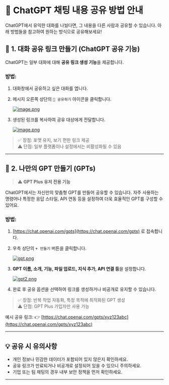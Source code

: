 # 💬 ChatGPT 채팅 내용 공유 방법 안내

ChatGPT에서 유익한 대화를 나눴다면, 그 내용을 다른 사람과 공유할 수 있습니다. 아래 방법들을 참고하여 원하는 방식으로 공유해보세요!

## 🔗 1. 대화 공유 링크 만들기 (ChatGPT 공유 기능)

ChatGPT는 일부 대화에 대해 **공유 링크 생성 기능**을 제공합니다.

### 방법:
1. 대화창에서 공유하고 싶은 대화를 엽니다.
2. 메시지 오른쪽 상단의 `🔗 공유하기` 아이콘을 클릭합니다.
   
    [![image.png](https://i.postimg.cc/V6Bj5wQc/image.png)](https://postimg.cc/hzvJ3HtC)

3. 생성된 링크를 복사하여 공유 대상에게 전달합니다.
   
    [![image.png](https://i.postimg.cc/6Qx2ZPh6/image.png)](https://postimg.cc/CRJxTmt9)

> ✅ 장점: 포맷 유지, 보기 편한 링크 제공  
> ⚠️ 단점: 일부 플랫폼이나 설정에서는 비활성화될 수 있음

---

## 🤖 2. 나만의 GPT 만들기 (GPTs)

> ⚠️ **GPT Plus 유저 전용 기능**

ChatGPT에서는 자신만의 맞춤형 GPT를 만들어 공유할 수 있습니다. 자주 사용하는 명령어나 특정한 응답 스타일, API 연동 등을 설정하여 더욱 효율적인 GPT를 구성할 수 있어요.

### 방법:

1. [https://chat.openai.com/gpts](https://chat.openai.com/gpts) 로 접속합니다.
2. 우측 상단의 `+ 만들기` 버튼을 클릭합니다.
  
    [![gpt.png](https://i.postimg.cc/CLVxm8qJ/gpt.png)](https://postimg.cc/kDfC5Bwt)
3. **GPT 이름, 소개, 기능, 파일 업로드, 지식 추가, API 연결 등**을 설정합니다.

    [![gpt2.png](https://i.postimg.cc/v87s8N4L/gpt2.png)](https://postimg.cc/dD0X4nmL)
4. 완료 후 공유 옵션을 선택하여 링크를 생성하거나 비공개로 유지할 수 있습니다.

> ✅ 장점: 반복 작업 자동화, 특정 목적에 최적화된 GPT 생성<br>
> ⚠️ 단점: GPT Plus 가입자만 사용 가능

예시 공유 링크:
👉 [https://chat.openai.com/gpts/xyz123abc](https://chat.openai.com/gpts/xyz123abc)


---


## 💡 공유 시 유의사항

- 개인 정보나 민감한 데이터가 포함되어 있지 않은지 확인하세요.
- 공유 링크가 만료되거나 비공개로 설정되어 있을 수 있으니 주의하세요.
- 기업 또는 팀 채팅의 경우 내부 보안 정책을 먼저 확인하세요.

---